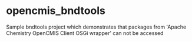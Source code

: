 # opencmis_bndtools
Sample bndtools project which demonstrates that packages from 'Apache Chemistry OpenCMIS Client OSGi wrapper'  can not be accessed
